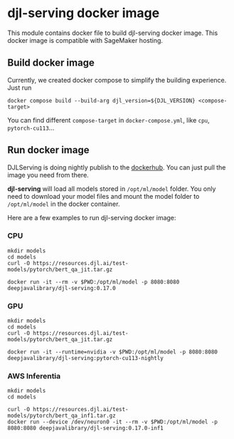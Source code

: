# djl-serving docker image

This module contains docker file to build djl-serving docker image. This docker image
is compatible with SageMaker hosting.

## Build docker image

Currently, we created docker compose to simplify the building experience. Just run

```shell
docker compose build --build-arg djl_version=${DJL_VERSION} <compose-target>
```

You can find different `compose-target` in `docker-compose.yml`, like `cpu`, `pytorch-cu113`...

## Run docker image

DJLServing is doing nightly publish to the [dockerhub](https://hub.docker.com/r/deepjavalibrary/djl-serving/tags).
You can just pull the image you need from there.

**djl-serving** will load all models stored in `/opt/ml/model` folder. You only need to
download your model files and mount the model folder to `/opt/ml/model` in the docker container.

Here are a few examples to run djl-serving docker image:

### CPU

```shell
mkdir models
cd models
curl -O https://resources.djl.ai/test-models/pytorch/bert_qa_jit.tar.gz

docker run -it --rm -v $PWD:/opt/ml/model -p 8080:8080 deepjavalibrary/djl-serving:0.17.0
```

### GPU
```shell
mkdir models
cd models
curl -O https://resources.djl.ai/test-models/pytorch/bert_qa_jit.tar.gz

docker run -it --runtime=nvidia -v $PWD:/opt/ml/model -p 8080:8080 deepjavalibrary/djl-serving:pytorch-cu113-nightly
```

### AWS Inferentia

```shell
mkdir models
cd models

curl -O https://resources.djl.ai/test-models/pytorch/bert_qa_inf1.tar.gz
docker run --device /dev/neuron0 -it --rm -v $PWD:/opt/ml/model -p 8080:8080 deepjavalibrary/djl-serving:0.17.0-inf1
```
